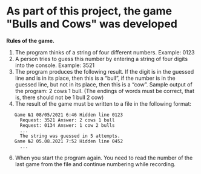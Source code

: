 # As part of this project, the game "Bulls and Cows" was developed
  __Rules of the game.__
  1. The program thinks of a string of four different numbers.
  Example: 0123
  2. A person tries to guess this number by entering a string of four digits into the console.
  Example: 3521
  3. The program produces the following result. If the digit is in the guessed line and is in its place,
  then this is a “bull”, if the number is in the guessed line, but not in its place, then this is a “cow”.
  Sample output of the program: 2 cows 1 bull.
  (The endings of words must be correct, that is, there should not be 1 bull 2 cow)
  4. The result of the game must be written to a file in the following format:
  ```
     Game №1 08/05/2021 6:46 Hidden line 0123
       Request: 3521 Answer: 2 cows 1 bull
       Request: 0134 Answer: 1 cow 2 bulls
       ...
       The string was guessed in 5 attempts.
     Game №2 05.08.2021 7:52 Hidden line 0452
       ...
```
  6. When you start the program again. You need to read the number of the last game from the file
  and continue numbering while recording.
